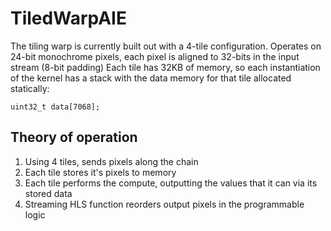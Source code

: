 # TiledWarpAIE

The tiling warp is currently built out with a 4-tile configuration. Operates on 24-bit monochrome pixels, each pixel is aligned to 32-bits in the input stream (8-bit padding) Each tile has 32KB of memory, so each instantiation of the kernel has a stack with the data memory for that tile allocated statically:

```
uint32_t data[7068];
```

## Theory of operation

 1. Using 4 tiles, sends pixels along the chain
 2. Each tile stores it's pixels to memory
 3. Each tile performs the compute, outputting
 	the values that it can via its stored data
 4. Streaming HLS function reorders output pixels
 	in the programmable logic
 
  	



